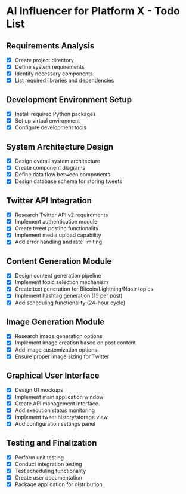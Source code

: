 # AI Influencer for Platform X - Todo List

## Requirements Analysis
- [x] Create project directory
- [x] Define system requirements
- [x] Identify necessary components
- [x] List required libraries and dependencies

## Development Environment Setup
- [x] Install required Python packages
- [x] Set up virtual environment
- [x] Configure development tools

## System Architecture Design
- [x] Design overall system architecture
- [x] Create component diagrams
- [x] Define data flow between components
- [x] Design database schema for storing tweets

## Twitter API Integration
- [x] Research Twitter API v2 requirements
- [x] Implement authentication module
- [x] Create tweet posting functionality
- [x] Implement media upload capability
- [x] Add error handling and rate limiting

## Content Generation Module
- [x] Design content generation pipeline
- [x] Implement topic selection mechanism
- [x] Create text generation for Bitcoin/Lightning/Nostr topics
- [x] Implement hashtag generation (15 per post)
- [x] Add scheduling functionality (24-hour cycle)

## Image Generation Module
- [x] Research image generation options
- [x] Implement image creation based on post content
- [x] Add image customization options
- [x] Ensure proper image sizing for Twitter

## Graphical User Interface
- [x] Design UI mockups
- [x] Implement main application window
- [x] Create API management interface
- [x] Add execution status monitoring
- [x] Implement tweet history/storage view
- [x] Add configuration settings panel

## Testing and Finalization
- [x] Perform unit testing
- [x] Conduct integration testing
- [x] Test scheduling functionality
- [x] Create user documentation
- [x] Package application for distribution
